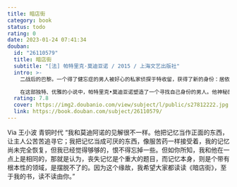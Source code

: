 ```yaml
---
title: 暗店街
category: book
status: todo
rating: 0
date: 2023-01-24 07:41:34
douban:
  id: "26110579"
  title: 暗店街
  subtitle: "[法] 帕特里克·莫迪亚诺 / 2015 / 上海文艺出版社"
  intro: >-
    二战后的巴黎。一个得了健忘症的男人被好心的私家侦探于特收留，获得了新的身份：居依•罗朗。罗朗为于特当了八年助理侦探，在于特退休之际，决定揭开自己的经历与身世之谜。在采访各种人物、搜集线索之后，他开始怀疑自己曾经拥有多重身份。他真的是一张照片上的那个年轻人，被许多人指认的那个南美外交官？他的记忆也许是在逃离德占区时丧失的？

    在这部独特、优雅的小说中，帕特里克•莫迪亚诺塑造了一个寻找自己身份的男人。他神秘的过去被掩藏在德占时期的巴黎，那是法兰西记忆的黑洞……
  rating: 7.8
  cover: https://img2.doubanio.com/view/subject/l/public/s27812222.jpg
  link: https://book.douban.com/subject/26110579/
---
```


Via 王小波 青铜时代 “我和莫迪阿诺的见解很不一样。他把记忆当作正面的东西，让主人公苦苦追寻它；我把记忆当成可厌的东西，像服苦药一样接受着，我的记忆尚未完全恢复，但我已经觉得够够的，恨不得忘掉一些。但如你所知，我和他在一点上是相同的，那就是认为，丧失记忆是个重大的题目，而记忆本身，则是个带有根本性的领域，是摆脱不了的。因为这个缘故，我希望大家都读读《暗店街》，至于我的书，读不读由你。”